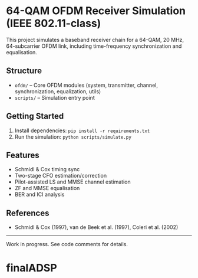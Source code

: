 # 64-QAM OFDM Receiver Simulation (IEEE 802.11-class)

This project simulates a baseband receiver chain for a 64-QAM, 20 MHz, 64-subcarrier OFDM link, including time-frequency synchronization and equalisation.

## Structure
- `ofdm/` – Core OFDM modules (system, transmitter, channel, synchronization, equalization, utils)
- `scripts/` – Simulation entry point

## Getting Started
1. Install dependencies: `pip install -r requirements.txt`
2. Run the simulation: `python scripts/simulate.py`

## Features
- Schmidl & Cox timing sync
- Two-stage CFO estimation/correction
- Pilot-assisted LS and MMSE channel estimation
- ZF and MMSE equalisation
- BER and ICI analysis

## References
- Schmidl & Cox (1997), van de Beek et al. (1997), Coleri et al. (2002)

---

Work in progress. See code comments for details.
# finalADSP
